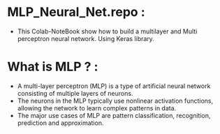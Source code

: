 # MLP_Neural_Net.repo :
 - This Colab-NoteBook show how to build a multilayer and Multi perceptron neural network. Using Keras library.
# What is MLP ? :
- A multi-layer perceptron (MLP) is a type of artificial neural network consisting of multiple layers of neurons. 
- The neurons in the MLP typically use nonlinear activation functions, allowing the network to learn complex patterns in data.
- The major use cases of MLP are pattern classification, recognition, prediction and approximation.
